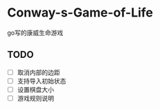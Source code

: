 # Conway-s-Game-of-Life
go写的康威生命游戏
## TODO

- [ ] 取消内部的边距  
- [ ] 支持导入初始状态  
- [ ] 设置棋盘大小
- [ ] 游戏规则说明